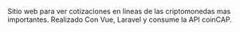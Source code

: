 Sitio web para ver cotizaciones en lineas de las criptomonedas mas importantes. Realizado Con Vue, Laravel y consume la API coinCAP.
